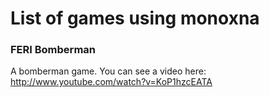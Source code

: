 # List of games using monoxna #

### FERI Bomberman ###
A bomberman game. You can see a video here:
http://www.youtube.com/watch?v=KoP1hzcEATA